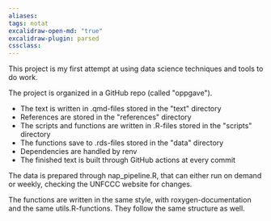 ```yaml
---
aliases: 
tags: notat
excalidraw-open-md: "true"
excalidraw-plugin: parsed
cssclass: 
---
```


This project is my first attempt at using data science techniques and tools to do work. 

The project is organized in a GitHub repo (called "oppgave"). 

- The text is written in .qmd-files stored in the "text" directory
- References are stored in the "references" directory
- The scripts and functions are written in .R-files stored in the "scripts" directory
- The functions save to .rds-files stored in the "data" directory
- Dependencies are handled by renv
- The finished text is built through GitHub actions at every commit

The data is prepared through nap_pipeline.R, that can either run on demand or weekly, checking the UNFCCC website for changes. 

The functions are written in the same style, with roxygen-documentation and the same utils.R-functions. They follow the same structure as well. 
